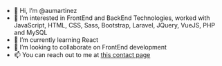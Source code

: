 - 👋 Hi, I’m @aumartinez
- 👀 I’m interested in FrontEnd and BackEnd Technologies, worked with JavaScript, HTML, CSS, Sass, Bootstrap, Laravel, JQuery, VueJS, PHP and MySQL
- 🌱 I’m currently learning React
- 💞️ I’m looking to collaborate on FrontEnd development
- 📫 You can reach out to me at [this contact page](https://aumartinez.github.io/#contact)

<!---
aumartinez/aumartinez is a ✨ special ✨ repository because its `README.md` (this file) appears on your GitHub profile.
You can click the Preview link to take a look at your changes.
--->
